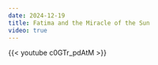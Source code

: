 ```yaml
---
date: 2024-12-19
title: Fatima and the Miracle of the Sun
video: true
---
```



{{< youtube c0GTr_pdAtM >}}
